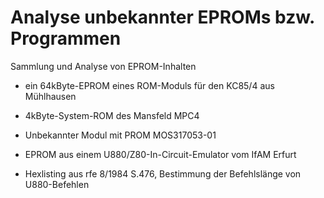 # Analyse unbekannter EPROMs bzw. Programmen
Sammlung und Analyse von EPROM-Inhalten

- ein 64kByte-EPROM eines ROM-Moduls für den KC85/4 aus Mühlhausen

- 4kByte-System-ROM des Mansfeld MPC4

- Unbekannter Modul mit PROM MOS317053-01

- EPROM aus einem U880/Z80-In-Circuit-Emulator vom IfAM Erfurt

- Hexlisting aus rfe 8/1984 S.476, Bestimmung der Befehlslänge von U880-Befehlen 
